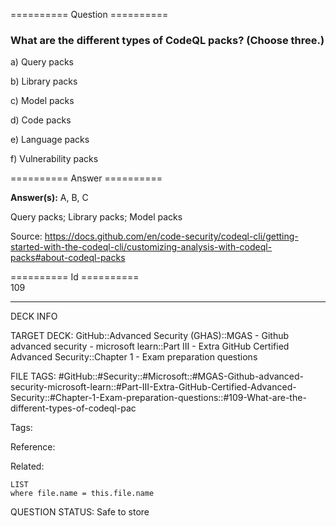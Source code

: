 ========== Question ==========  

### What are the different types of CodeQL packs? (Choose three.)

a) Query packs

b) Library packs

c) Model packs

d) Code packs

e) Language packs

f) Vulnerability packs  

========== Answer ==========  

**Answer(s):** A, B, C

Query packs; Library packs; Model packs

Source: https://docs.github.com/en/code-security/codeql-cli/getting-started-with-the-codeql-cli/customizing-analysis-with-codeql-packs#about-codeql-packs

========== Id ==========  
109

---

DECK INFO

TARGET DECK: GitHub::Advanced Security (GHAS)::MGAS - Github advanced security - microsoft learn::Part III - Extra GitHub Certified Advanced Security::Chapter 1 - Exam preparation questions

FILE TAGS: #GitHub::#Security::#Microsoft::#MGAS-Github-advanced-security-microsoft-learn::#Part-III-Extra-GitHub-Certified-Advanced-Security::#Chapter-1-Exam-preparation-questions::#109-What-are-the-different-types-of-codeql-pac

Tags:

Reference:

Related:

```dataview
LIST
where file.name = this.file.name
```

QUESTION STATUS: Safe to store
